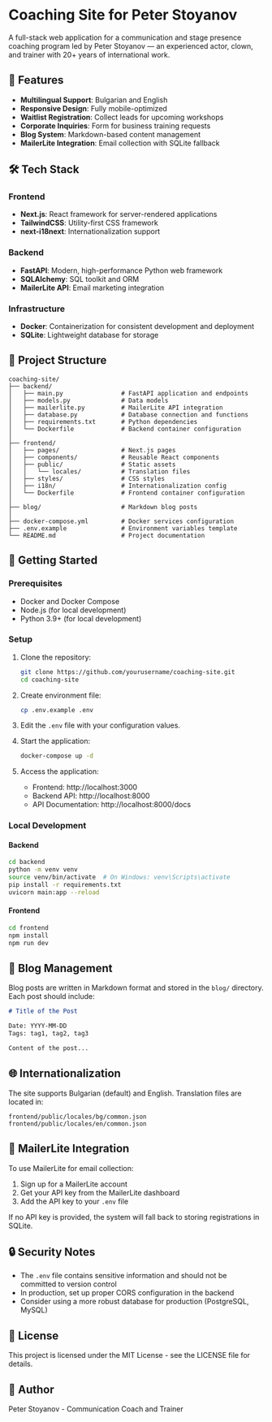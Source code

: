 # Coaching Site for Peter Stoyanov

A full-stack web application for a communication and stage presence coaching program led by Peter Stoyanov — an experienced actor, clown, and trainer with 20+ years of international work.

## 🚀 Features

- **Multilingual Support**: Bulgarian and English
- **Responsive Design**: Fully mobile-optimized
- **Waitlist Registration**: Collect leads for upcoming workshops
- **Corporate Inquiries**: Form for business training requests
- **Blog System**: Markdown-based content management
- **MailerLite Integration**: Email collection with SQLite fallback

## 🛠️ Tech Stack

### Frontend
- **Next.js**: React framework for server-rendered applications
- **TailwindCSS**: Utility-first CSS framework
- **next-i18next**: Internationalization support

### Backend
- **FastAPI**: Modern, high-performance Python web framework
- **SQLAlchemy**: SQL toolkit and ORM
- **MailerLite API**: Email marketing integration

### Infrastructure
- **Docker**: Containerization for consistent development and deployment
- **SQLite**: Lightweight database for storage

## 📁 Project Structure

```
coaching-site/
├── backend/
│   ├── main.py                # FastAPI application and endpoints
│   ├── models.py              # Data models
│   ├── mailerlite.py          # MailerLite API integration
│   ├── database.py            # Database connection and functions
│   ├── requirements.txt       # Python dependencies
│   └── Dockerfile             # Backend container configuration
│
├── frontend/
│   ├── pages/                 # Next.js pages
│   ├── components/            # Reusable React components
│   ├── public/                # Static assets
│   │   └── locales/           # Translation files
│   ├── styles/                # CSS styles
│   ├── i18n/                  # Internationalization config
│   └── Dockerfile             # Frontend container configuration
│
├── blog/                      # Markdown blog posts
│
├── docker-compose.yml         # Docker services configuration
├── .env.example               # Environment variables template
└── README.md                  # Project documentation
```

## 🚦 Getting Started

### Prerequisites

- Docker and Docker Compose
- Node.js (for local development)
- Python 3.9+ (for local development)

### Setup

1. Clone the repository:
   ```bash
   git clone https://github.com/yourusername/coaching-site.git
   cd coaching-site
   ```

2. Create environment file:
   ```bash
   cp .env.example .env
   ```
   
3. Edit the `.env` file with your configuration values.

4. Start the application:
   ```bash
   docker-compose up -d
   ```

5. Access the application:
   - Frontend: http://localhost:3000
   - Backend API: http://localhost:8000
   - API Documentation: http://localhost:8000/docs

### Local Development

#### Backend

```bash
cd backend
python -m venv venv
source venv/bin/activate  # On Windows: venv\Scripts\activate
pip install -r requirements.txt
uvicorn main:app --reload
```

#### Frontend

```bash
cd frontend
npm install
npm run dev
```

## 📝 Blog Management

Blog posts are written in Markdown format and stored in the `blog/` directory. Each post should include:

```markdown
# Title of the Post

Date: YYYY-MM-DD
Tags: tag1, tag2, tag3

Content of the post...
```

## 🌐 Internationalization

The site supports Bulgarian (default) and English. Translation files are located in:

```
frontend/public/locales/bg/common.json
frontend/public/locales/en/common.json
```

## 📧 MailerLite Integration

To use MailerLite for email collection:

1. Sign up for a MailerLite account
2. Get your API key from the MailerLite dashboard
3. Add the API key to your `.env` file

If no API key is provided, the system will fall back to storing registrations in SQLite.

## 🔒 Security Notes

- The `.env` file contains sensitive information and should not be committed to version control
- In production, set up proper CORS configuration in the backend
- Consider using a more robust database for production (PostgreSQL, MySQL)

## 📄 License

This project is licensed under the MIT License - see the LICENSE file for details.

## 👤 Author

Peter Stoyanov - Communication Coach and Trainer